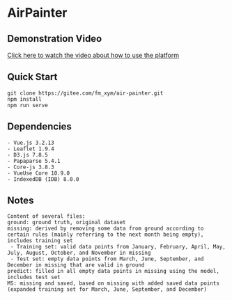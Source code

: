 # AirPainter

## Demonstration Video
[Click here to watch the video about how to use the platform](https://github.com/thebestFM/Human-Computer-Collaboration-for-Filling-Missing-Data-in-Time-Series/releases/download/v1.0/Yuming_Xu_HCI_Project.mp4)  

## Quick Start
```
git clone https://gitee.com/fm_xym/air-painter.git
npm install
npm run serve
```

## Dependencies
```
- Vue.js 3.2.13
- Leaflet 1.9.4
- D3.js 7.8.5
- Papaparse 5.4.1
- Core-js 3.8.3
- VueUse Core 10.9.0
- IndexedDB (IDB) 8.0.0
```

## Notes
```
Content of several files:
ground: ground truth, original dataset
missing: derived by removing some data from ground according to certain rules (mainly referring to the next month being empty), includes training set
 - Training set: valid data points from January, February, April, May, July, August, October, and November in missing
 - Test set: empty data points from March, June, September, and December in missing that are valid in ground
predict: filled in all empty data points in missing using the model, includes test set
MS: missing and saved, based on missing with added saved data points (expanded training set for March, June, September, and December)
```
